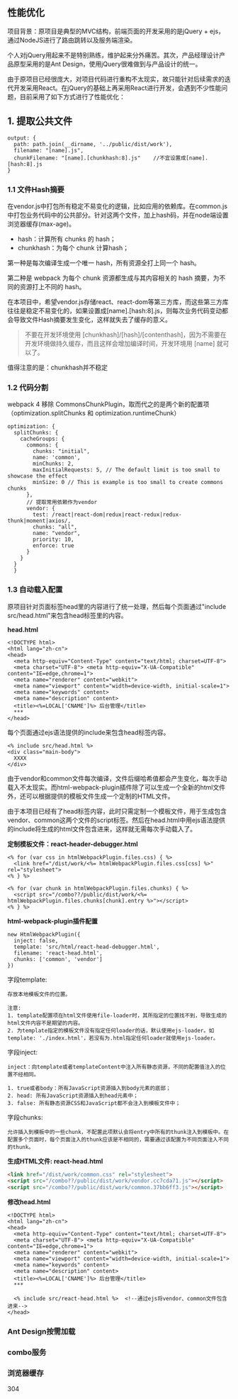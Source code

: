 
性能优化
---

项目背景：原项目是典型的MVC结构，前端页面的开发采用的是jQuery + ejs，通过NodeJS进行了路由跳转以及服务端渲染。

个人对jQuery用起来不是特别熟练，维护起来分外痛苦。其次，产品经理设计产品原型采用的是Ant Design，使用jQuery很难做到与产品设计的统一。

由于原项目已经很庞大，对项目代码进行重构不太现实，故只能针对后续需求的迭代开发采用React。在jQuery的基础上再采用React进行开发，会遇到不少性能问题，目前采用了如下方式进行了性能优化：

## 1. 提取公共文件

```JS
output: {
  path: path.join(__dirname, '../public/dist/work'),
  filename: "[name].js",
  chunkFilename: "[name].[chunkhash:8].js"    //不宜设置成[name].[hash:8].js
}
```

### 1.1 文件Hash摘要

在vendor.js中打包所有稳定不易变化的逻辑，比如应用的依赖库。在common.js中打包业务代码中的公共部分。针对这两个文件，加上hash码，并在node端设置浏览器缓存(max-age)。

+ hash：计算所有 chunks 的 hash；
+ chunkhash：为每个 chunk 计算hash；

第一种是每次编译生成一个唯一 hash，所有资源全打上同一个 hash。

第二种是 webpack 为每个 chunk 资源都生成与其内容相关的 hash 摘要，为不同的资源打上不同的 hash。

在本项目中，希望vendor.js存储react、react-dom等第三方库，而这些第三方库往往是稳定不易变化的，如果设置成[name].[hash:8].js，则每次业务代码变动都会导致文件Hash摘要发生变化，这样就失去了缓存的意义。


> 不要在开发环境使用 [chunkhash]/[hash]/[contenthash]，因为不需要在开发环境做持久缓存，而且这样会增加编译时间，开发环境用 [name] 就可以了。


值得注意的是：chunkhash并不稳定

### 1.2 代码分割

webpack 4 移除 CommonsChunkPlugin，取而代之的是两个新的配置项（optimization.splitChunks 和 optimization.runtimeChunk）

```JS
optimization: {
  splitChunks: {
    cacheGroups: {
      commons: {
        chunks: "initial",
        name: 'common',
        minChunks: 2,
        maxInitialRequests: 5, // The default limit is too small to showcase the effect
        minSize: 0 // This is example is too small to create commons chunks
      },
      // 提取常用依赖作为vendor
      vendor: {
        test: /react|react-dom|redux|react-redux|redux-thunk|moment|axios/,      
        chunks: "all",
        name: "vendor",
        priority: 10,
        enforce: true
      }
    }
  }
  }
```

### 1.3 自动载入配置

原项目针对页面标签head里的内容进行了统一处理，然后每个页面通过"include src/head.html"来包含head标签里的内容。

**head.html**

```EJS
<!DOCTYPE html> 
<html lang="zh-cn"> 
<head>
  <meta http-equiv="Content-Type" content="text/html; charset=UTF-8"> 
  <meta charset="UTF-8"> <meta http-equiv="X-UA-Compatible" content="IE=edge,chrome=1">
  <meta name="renderer" content="webkit">
  <meta name="viewport" content="width=device-width, initial-scale=1"> 
  <meta name="keywords" content> 
  <meta name="description" content> 
  <title><%=LOCAL['CNAME']%> 后台管理</title>
  ***
</head>
```

每个页面通过ejs语法提供的include来包含head标签内容。

```EJS
<% include src/head.html %>
<div class="main-body">
  XXXX
</div> 
```

由于vendor和common文件每次编译，文件后缀哈希值都会产生变化，每次手动载入不太现实。而html-webpack-plugin插件除了可以生成一个全新的html文件外，还可以根据提供的模板文件生成一个定制的HTML文件。

由于本项目已经有了head标签内容，此时只需定制一个模板文件，用于生成包含vendor、common这两个文件的script标签。然后在head.html中用ejs语法提供的include将生成的html文件包含进来，这样就无需每次手动载入了。

**定制模板文件：react-header-debugger.html**

```EJS
<% for (var css in htmlWebpackPlugin.files.css) { %>
  <link href="/dist/work/<%= htmlWebpackPlugin.files.css[css] %>" rel="stylesheet">
<% } %>

<% for (var chunk in htmlWebpackPlugin.files.chunks) { %>
  <script src="/combo??/public/dist/work/<%= htmlWebpackPlugin.files.chunks[chunk].entry %>"></script>
<% } %>
```

**html-webpack-plugin插件配置**

```JS
new HtmlWebpackPlugin({
  inject: false,
  template: 'src/html/react-head-debugger.html',
  filename: 'react-head.html',
  chunks: ['common', 'vendor']  
})
```

字段template:

    存放本地模板文件的位置。

    注意:
    1. template配置项在html文件使用file-loader时，其所指定的位置找不到，导致生成的html文件内容不是期望的内容。
    2. 为template指定的模板文件没有指定任何loader的话，默认使用ejs-loader。如template: './index.html'，若没有为.html指定任何loader就使用ejs-loader。

字段inject:

    inject：向template或者templateContent中注入所有静态资源，不同的配置值注入的位置不经相同。

    1. true或者body：所有JavaScript资源插入到body元素的底部；
    2. head: 所有JavaScript资源插入到head元素中；
    3. false: 所有静态资源CSS和JavaScript都不会注入到模板文件中；

字段chunks:

    允许插入到模板中的一些chunk，不配置此项默认会将entry中所有的thunk注入到模板中。在配置多个页面时，每个页面注入的thunk应该是不相同的，需要通过该配置为不同页面注入不同的thunk。

**生成HTML文件: react-head.html**

```HTML
<link href="/dist/work/common.css" rel="stylesheet">
<script src="/combo??/public/dist/work/vendor.cc7cda71.js"></script>
<script src="/combo??/public/dist/work/common.37bb6ff3.js"></script>
```

**修改head.html**

```EJS
<!DOCTYPE html> 
<html lang="zh-cn"> 
<head>
  <meta http-equiv="Content-Type" content="text/html; charset=UTF-8"> 
  <meta charset="UTF-8"> <meta http-equiv="X-UA-Compatible" content="IE=edge,chrome=1">
  <meta name="renderer" content="webkit">
  <meta name="viewport" content="width=device-width, initial-scale=1"> 
  <meta name="keywords" content> 
  <meta name="description" content> 
  <title><%=LOCAL['CNAME']%> 后台管理</title>
  ***

  <% include src/react-head.html %>  <!--通过ejs将vendor、common文件包含进来-->
</head>
```

### Ant Design按需加载


###  combo服务

### 浏览器缓存

304